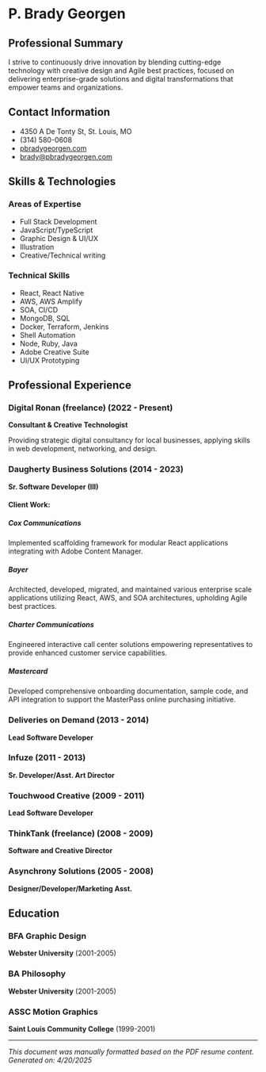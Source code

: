# P. Brady Georgen

## Professional Summary

I strive to continuously drive innovation by blending cutting-edge technology with creative design and Agile best practices, focused on delivering enterprise-grade solutions and digital transformations that empower teams and organizations.

## Contact Information

- 4350 A De Tonty St, St. Louis, MO
- (314) 580-0608
- [pbradygeorgen.com](https://pbradygeorgen.com)
- brady@pbradygeorgen.com

## Skills & Technologies

### Areas of Expertise
- Full Stack Development
- JavaScript/TypeScript
- Graphic Design & UI/UX
- Illustration
- Creative/Technical writing

### Technical Skills
- React, React Native
- AWS, AWS Amplify
- SOA, CI/CD
- MongoDB, SQL
- Docker, Terraform, Jenkins
- Shell Automation
- Node, Ruby, Java
- Adobe Creative Suite
- UI/UX Prototyping

## Professional Experience

### Digital Ronan (freelance) (2022 - Present)
**Consultant & Creative Technologist**

Providing strategic digital consultancy for local businesses, applying skills in web development, networking, and design.

### Daugherty Business Solutions (2014 - 2023)
**Sr. Software Developer (III)**

#### Client Work:

##### Cox Communications
Implemented scaffolding framework for modular React applications integrating with Adobe Content Manager.

##### Bayer
Architected, developed, migrated, and maintained various enterprise scale applications utilizing React, AWS, and SOA architectures, upholding Agile best practices.

##### Charter Communications
Engineered interactive call center solutions empowering representatives to provide enhanced customer service capabilities.

##### Mastercard
Developed comprehensive onboarding documentation, sample code, and API integration to support the MasterPass online purchasing initiative.

### Deliveries on Demand (2013 - 2014)
**Lead Software Developer**

### Infuze (2011 - 2013)
**Sr. Developer/Asst. Art Director**

### Touchwood Creative (2009 - 2011)
**Lead Software Developer**

### ThinkTank (freelance) (2008 - 2009)
**Software and Creative Director**

### Asynchrony Solutions (2005 - 2008)
**Designer/Developer/Marketing Asst.**

## Education

### BFA Graphic Design
**Webster University** (2001-2005)

### BA Philosophy
**Webster University** (2001-2005)

### ASSC Motion Graphics
**Saint Louis Community College** (1999-2001)

---

*This document was manually formatted based on the PDF resume content.*
*Generated on: 4/20/2025*
